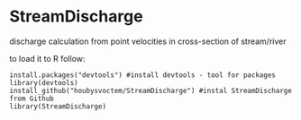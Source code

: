 # StreamDischarge

discharge calculation from point velocities in cross-section of stream/river




to load it to R follow:

```{r}
install.packages("devtools") #install devtools - tool for packages
library(devtools)  
install_github("houbysvoctem/StreamDischarge") #instal StreamDischarge from Github
library(StreamDischarge)
```

